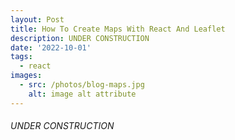 ```yaml
---
layout: Post
title: How To Create Maps With React And Leaflet
description: UNDER CONSTRUCTION
date: '2022-10-01'
tags:
  - react
images:
  - src: /photos/blog-maps.jpg
    alt: image alt attribute
---
```


 ###### UNDER CONSTRUCTION
